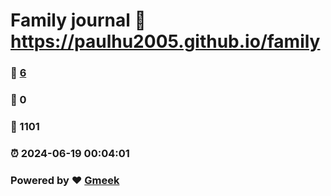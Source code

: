 # Family journal :link: https://paulhu2005.github.io/family 
### :page_facing_up: [6](https://paulhu2005.github.io/family/tag.html) 
### :speech_balloon: 0 
### :hibiscus: 1101 
### :alarm_clock: 2024-06-19 00:04:01 
### Powered by :heart: [Gmeek](https://github.com/Meekdai/Gmeek)
